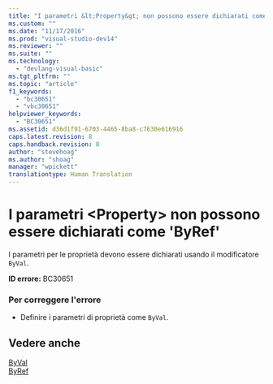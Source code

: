```yaml
---
title: "I parametri &lt;Property&gt; non possono essere dichiarati come &#39;ByRef&#39; | Microsoft Docs"
ms.custom: ""
ms.date: "11/17/2016"
ms.prod: "visual-studio-dev14"
ms.reviewer: ""
ms.suite: ""
ms.technology: 
  - "devlang-visual-basic"
ms.tgt_pltfrm: ""
ms.topic: "article"
f1_keywords: 
  - "bc30651"
  - "vbc30651"
helpviewer_keywords: 
  - "BC30651"
ms.assetid: d36d1f91-6703-4465-8ba8-c7630e616916
caps.latest.revision: 8
caps.handback.revision: 8
author: "stevehoag"
ms.author: "shoag"
manager: "wpickett"
translationtype: Human Translation
---
```

# I parametri &lt;Property&gt; non possono essere dichiarati come &#39;ByRef&#39;
I parametri per le proprietà devono essere dichiarati usando il modificatore `ByVal`.  
  
 **ID errore:** BC30651  
  
### Per correggere l'errore  
  
-   Definire i parametri di proprietà come `ByVal`.  
  
## Vedere anche  
 [ByVal](../../visual-basic/language-reference/modifiers/byval.md)   
 [ByRef](../../visual-basic/language-reference/modifiers/byref.md)